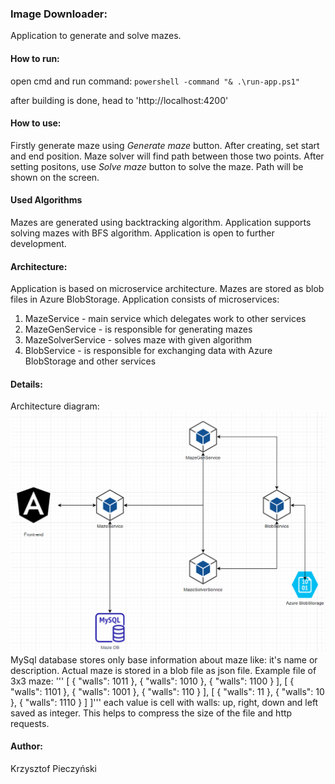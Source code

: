 ### Image Downloader:
Application to generate and solve mazes.

#### How to run:
open cmd and run command: 
` powershell -command "& .\run-app.ps1" 
`

after building is done, head to 'http://localhost:4200' 

#### How to use:
Firstly generate maze using *Generate maze* button. After creating, set start and end position. Maze solver will find path between those two points. After setting positons, use *Solve maze* button to solve the maze. Path will be shown on the screen. 

#### Used Algorithms
Mazes are generated using backtracking algorithm. Application supports solving mazes with BFS algorithm.
Application is open to further development.

#### Architecture:
Application is based on microservice architecture. Mazes are stored as blob files in Azure BlobStorage. Application consists of microservices:

 1. MazeService - main service which delegates work to other services
 2. MazeGenService - is responsible for generating mazes
 3. MazeSolverService - solves maze with given algorithm
 5. BlobService - is responsible for exchanging data with Azure BlobStorage and other services

#### Details:
Architecture diagram:
![plot](./readMeResources/dotnetSchemat.PNG)
MySql database stores only base information about maze like: it's name or description. Actual maze is stored in a blob file as json file. Example file of 3x3 maze:
'''    [
      {
        "walls": 1011
      },
      {
        "walls": 1010
      },
      {
        "walls": 1100
      }
    ],
    [
      {
        "walls": 1101
      },
      {
        "walls": 1001
      },
      {
        "walls": 110
      }
    ],
    [
      {
        "walls": 11
      },
      {
        "walls": 10
      },
      {
        "walls": 1110
      }
    ]
  ]'''
each value is cell with walls: up, right, down and left saved as integer. This helps to compress the size of the file and http requests.

#### Author:
Krzysztof Pieczyński

